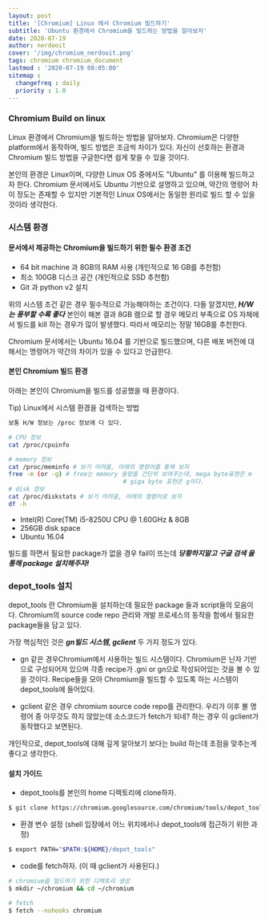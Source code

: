 ```yaml
---
layout: post
title: '[Chromium] Linux 에서 Chromium 빌드하기'
subtitle: 'Ubuntu 환경에서 Chromium을 빌드하는 방법을 알아보자'
date: 2020-07-19
author: nerdooit
cover: '/img/chromium_nerdooit.png'
tags: chromium chromium_document
lastmod : '2020-07-19 08:05:00'
sitemap :
  changefreq : daily
  priority : 1.0
---
```


### Chromium Build on linux
Linux 환경에서 Chromium을 빌드하는 방법을 알아보자. Chromium은 다양한
platform에서 동작하며, 빌드 방법은 조금씩 차이가 있다. 자신이 선호하는 환경과
Chromium 빌드 방법을 구글한다면 쉽게 찾을 수 있을 것이다.

본인의 환경은 Linux이며, 다양한 Linux OS 중에서도 "Ubuntu" 를 이용해 빌드하고자
한다. Chromium 문서에서도 Ubuntu 기반으로 설명하고 있으며, 약간의 명령어 차이
정도는 존재할 수 있지만 기본적인 Linux OS에서는 동일한 원리로 빌드 할 수 있을
것이라 생각한다.

### 시스템 환경
#### 문서에서 제공하는 Chromium을 빌드하기 위한 필수 환경 조건

- 64 bit machine 과 8GB의 RAM 사용 (개인적으로 16 GB를 추천함)
- 최소 100GB 디스크 공간 (개인적으로 SSD 추천함)
- Git 과 python v2 설치

위의 시스템 조건 같은 경우 필수적으로 가능해야하는 조건이다. 다들 알겠지만,
***H/W 는 풍부할 수록 좋다*** 본인이 해본 결과 8GB 램으로 할 경우 메모리
부족으로 OS 자체에서 빌드를 kill 하는 경우가 많이 발생했다. 따라서 메모리는 정말
16GB를 추천한다.

Chromium 문서에서는 Ubuntu 16.04 를 기반으로 빌드했으며, 다른 배포 버전에
대해서는 명령어가 약간의 차이가 있을 수 있다고 언급한다.

#### 본인 Chromium 빌드 환경
아래는 본인이 Chromium을 빌드를 성공했을 때 환경이다.

Tip) Linux에서 시스템 환경을 검색하는 방법

```bash
보통 H/W 정보는 /proc 정보에 다 있다.

# CPU 정보
cat /proc/cpuinfo

# memory 정보
cat /proc/meminfo # 보기 어려움, 아래의 명령어를 통해 보자
free -m (or -g) # free는 memory 용량을 간단히 보여주는데, mega byte표현은 m
								# giga byte 표현은 g이다.
# disk 정보
cat /proc/diskstats # 보기 어려움, 아래의 명령어로 보자
df -h
```

- Intel(R) Core(TM) i5-8250U CPU @ 1.60GHz & 8GB
- 256GB disk space
- Ubuntu 16.04

빌드를 하면서 필요한 package가 없을 경우 fail이 뜨는데 ***당황하지말고 구글 검색
을 통해 package 설치해주자!***


### depot_tools 설치
depot_tools 란 Chromium을 설치하는데 필요한 package 들과 script들의 모음이다.
Chromium의 source code repo 관리와 개발 프로세스의 동작을 함에서 필요한
package들을 담고 있다.

가장 핵심적인 것은 ***gn빌드 시스템, gclient*** 두 가지 정도가 있다.

- gn 같은 경우Chromium에서 사용하는 빌드 시스템이다. Chromium은 닌자 기반으로 구성되어져
있으며 각종 recipe가 .gni or gn으로 작성되어있는 것을 볼 수 있을 것이다.
Recipe들을 모아 Chromium을 빌드할 수 있도록 하는 시스템이 depot_tools에
들어있다.

- gclient 같은 경우 chromium source code repo를 관리한다. 우리가 이후 볼 명령어
중 아무것도 하지 않았는데 소스코드가 fetch가 되네? 하는 경우 이 gclient가
동작했다고 보면된다.

개인적으로, depot_tools에 대해 깊게 알아보기 보다는 build 하는데 초점을 맞추는게
좋다고 생각한다.

#### 설치 가이드

- depot_tools를 본인의 home 디렉토리에 clone하자.

```bash
$ git clone https://chromium.googlesource.com/chromium/tools/depot_tools.git
```

- 환경 변수 설정 (shell 입장에서 어느 위치에서나 depot_tools에 접근하기 위한
		과정)

```bash
$ export PATH="$PATH:${HOME}/depot_tools"
```

- code를 fetch하자. (이 때 gclient가 사용된다.)

```bash
# chromium을 빌드하기 위한 디렉토리 생성
$ mkdir ~/chromium && cd ~/chromium

# fetch
$ fetch --nohooks chromium
```

